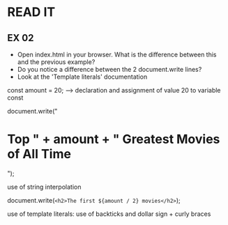 # READ IT
## EX 02
* Open index.html in your browser. What is the difference between this and the previous example?
* Do you notice a difference between the 2 document.write lines?
* Look at the 'Template literals' documentation

const amount = 20; --> declaration and assignment of value 20 to variable const

document.write("<h1>Top " + amount + " Greatest Movies of All Time</h1>");

use of string interpolation

document.write(`<h2>The first ${amount / 2} movies</h2>`);

use of template literals: use of backticks and dollar sign + curly braces